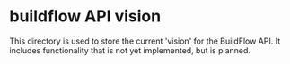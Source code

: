 # buildflow API vision

This directory is used to store the current 'vision' for the BuildFlow API.
It includes functionality that is not yet implemented, but is planned.
